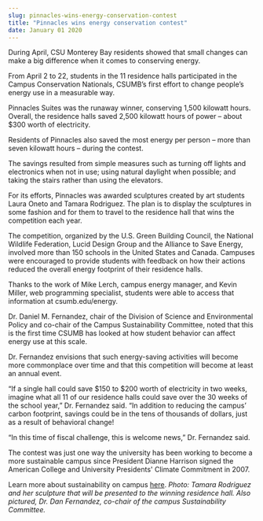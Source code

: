 ```yaml
---
slug: pinnacles-wins-energy-conservation-contest
title: "Pinnacles wins energy conservation contest"
date: January 01 2020
---
```


<p>During April, CSU Monterey Bay residents showed that small changes can make a big difference when it comes to conserving energy.
</p><p>From April 2 to 22, students in the 11 residence halls participated in the Campus Conservation Nationals, CSUMB’s first effort to change people’s energy use in a measurable way.
</p><p>Pinnacles Suites was the runaway winner, conserving 1,500 kilowatt hours. Overall, the residence halls saved 2,500 kilowatt hours of power – about $300 worth of electricity.
</p><p>Residents of Pinnacles also saved the most energy per person – more than seven kilowatt hours – during the contest.
</p><p>The savings resulted from simple measures such as turning off lights and electronics when not in use; using natural daylight when possible; and taking the stairs rather than using the elevators.
</p><p>For its efforts, Pinnacles was awarded sculptures created by art students Laura Oneto and Tamara Rodriguez. The plan is to display the sculptures in some fashion and for them to travel to the residence hall that wins the competition each year.
</p><p>The competition, organized by the U.S. Green Building Council, the National Wildlife Federation, Lucid Design Group and the Alliance to Save Energy, involved more than 150 schools in the United States and Canada. Campuses were encouraged to provide students with feedback on how their actions reduced the overall energy footprint of their residence halls.
</p><p>Thanks to the work of Mike Lerch, campus energy manager, and Kevin Miller, web programming specialist, students were able to access that information at csumb.edu/energy.
</p><p>Dr. Daniel M. Fernandez, chair of the Division of Science and Environmental Policy and co-chair of the Campus Sustainability Committee, noted that this is the first time CSUMB has looked at how student behavior can affect energy use at this scale.
</p><p>Dr. Fernandez envisions that such energy-saving activities will become more commonplace over time and that this competition will become at least an annual event.
</p><p>“If a single hall could save $150 to $200 worth of electricity in two weeks, imagine what all 11 of our residence halls could save over the 30 weeks of the school year,” Dr. Fernandez said. “In addition to reducing the campus’ carbon footprint, savings could be in the tens of thousands of dollars, just as a result of behavioral change!
</p><p>“In this time of fiscal challenge, this is welcome news,” Dr. Fernandez said.
</p><p>The contest was just one way the university has been working to become a more sustainable campus since President Dianne Harrison signed the American College and University Presidents' Climate Commitment in 2007.
</p><p>Learn more about sustainability on campus <a href="http://csumb.edu/sustainability.">here</a>. <em>Photo: Tamara Rodriguez and her sculpture that will be presented to the winning residence hall. Also pictured, Dr. Dan Fernandez, co-chair of the campus Sustainability Committee.</em>
</p>
